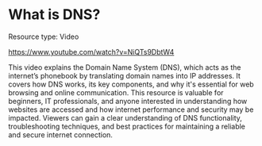 # What is DNS?

Resource type: Video

https://www.youtube.com/watch?v=NiQTs9DbtW4

This video explains the Domain Name System (DNS), which acts as the internet’s phonebook by translating domain names into IP addresses. It covers how DNS works, its key components, and why it's essential for web browsing and online communication. This resource is valuable for beginners, IT professionals, and anyone interested in understanding how websites are accessed and how internet performance and security may be impacted. Viewers can gain a clear understanding of DNS functionality, troubleshooting techniques, and best practices for maintaining a reliable and secure internet connection.
